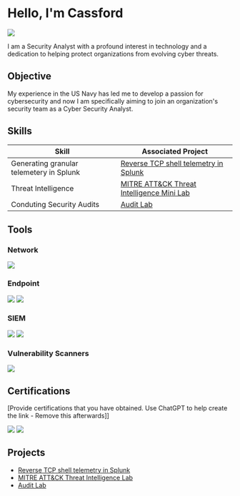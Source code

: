 # Hello, I'm Cassford
<a href="https://linkedin.com/in/cassford-ofori-515909130"><img src="https://img.shields.io/badge/-LinkedIn-0072b1?&style=for-the-badge&logo=linkedin&logoColor=white" /></a>


I am a Security Analyst with a profound interest in technology and a dedication to helping protect organizations from evolving cyber threats. 

## Objective

My experience in the US Navy has led me to develop a passion for cybersecurity and now  I am specifically aiming to join an organization's security team as a Cyber Security Analyst.

## Skills

| Skill                                         | Associated Project         |
|-----------------------------------------------|----------------------------|
| Generating granular telemetery in Splunk | <a href="https://github.com/Cassford/Generating-Reverse-TCP-Shell-Telemetry-with-Splunk">Reverse TCP shell telemetry in Splunk</a>|
| Threat Intelligence                           | <a href="https://github.com/Cassford/Quick-Threat-Intelligence-Lab">MITRE ATT&CK Threat Intelligence Mini Lab</a>|
| Conduting Security Audits | <a href="https://github.com/Cassford/Conducting-a-security-audit">Audit Lab</a>|

## Tools

### Network
<div>
    <img src="https://img.shields.io/badge/-Wireshark-1679A7?&style=for-the-badge&logo=Wireshark&logoColor=white" />
</div>

### Endpoint
<div>
    <img src="https://img.shields.io/badge/-Microsoft_Defender_for_Endpoint-00A4EF?&style=for-the-badge&logo=Microsoft&logoColor=white" />
    <img src="https://i.imgur.com/btLGm8u.png" />
</div>

### SIEM
<div>
    <img src="https://img.shields.io/badge/-Splunk-000000?&style=for-the-badge&logo=Splunk&logoColor=white" />
    <img src="https://i.imgur.com/nMnsgF0.png" />

### Vulnerability Scanners
<div> 
    <img src="https://img.shields.io/badge/-Nessus-00A4EF?&style=for-the-badge&logo=Tenable&logoColor=white" />



</div>

## Certifications
[Provide certifications that you have obtained. Use ChatGPT to help create the link - Remove this afterwards]]
<div>
<img src="https://img.shields.io/badge/-Security%2B-FF0000?&style=for-the-badge&logo=CompTIA&logoColor=white" />
<img src="https://img.shields.io/badge/-Network%2B-007ACC?&style=for-the-badge&logo=CompTIA&logoColor=white" />
</div>

## Projects
- <a href="https://github.com/Cassford/Generating-Reverse-TCP-Shell-Telemetry-with-Splunk">Reverse TCP shell telemetry in Splunk</a>
- <a href="https://github.com/Cassford/Quick-Threat-Intelligence-Lab">MITRE ATT&CK Threat Intelligence Lab</a>
- <a href="https://github.com/Cassford/Conducting-a-security-audit">Audit Lab</a>
